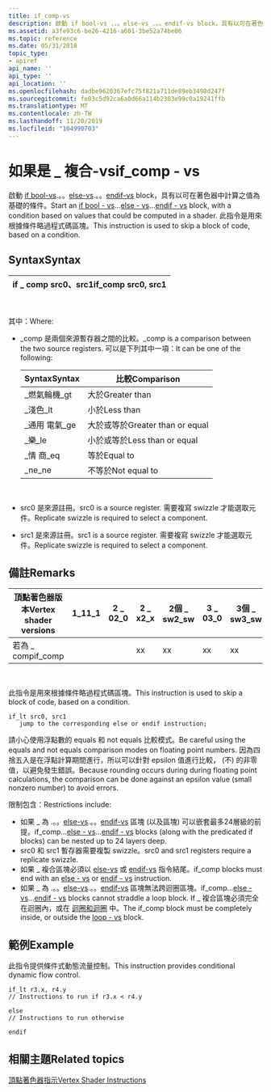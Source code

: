 ```yaml
---
title: if_comp-vs
description: 啟動 if bool-vs .。。else-vs .。。endif-vs block，具有以可在著色器中計算之值為基礎的條件。 此指令是用來根據條件略過程式碼區塊。
ms.assetid: a3fe93c6-be26-4216-a601-3be52a74be06
ms.topic: reference
ms.date: 05/31/2018
topic_type:
- apiref
api_name: ''
api_type: ''
api_location: ''
ms.openlocfilehash: dadbe9620367efc75f821a711de89eb3498d247f
ms.sourcegitcommit: fe03c5d92ca6a0d66a114b2303e99c0a19241ffb
ms.translationtype: MT
ms.contentlocale: zh-TW
ms.lasthandoff: 11/20/2019
ms.locfileid: "104990703"
---
```

# <a name="if_comp---vs"></a><span data-ttu-id="cd7c9-104">如果是 \_ 複合-vs</span><span class="sxs-lookup"><span data-stu-id="cd7c9-104">if\_comp - vs</span></span>

<span data-ttu-id="cd7c9-105">啟動 [if bool-vs](if-bool---vs.md).。。[else-vs](else---vs.md).。。[endif-vs](endif---vs.md) block，具有以可在著色器中計算之值為基礎的條件。</span><span class="sxs-lookup"><span data-stu-id="cd7c9-105">Start an [if bool - vs](if-bool---vs.md)...[else - vs](else---vs.md)...[endif - vs](endif---vs.md) block, with a condition based on values that could be computed in a shader.</span></span> <span data-ttu-id="cd7c9-106">此指令是用來根據條件略過程式碼區塊。</span><span class="sxs-lookup"><span data-stu-id="cd7c9-106">This instruction is used to skip a block of code, based on a condition.</span></span>

## <a name="syntax"></a><span data-ttu-id="cd7c9-107">Syntax</span><span class="sxs-lookup"><span data-stu-id="cd7c9-107">Syntax</span></span>



| <span data-ttu-id="cd7c9-108">if \_ comp src0、src1</span><span class="sxs-lookup"><span data-stu-id="cd7c9-108">if\_comp src0, src1</span></span> |
|---------------------|



 

<span data-ttu-id="cd7c9-109">其中：</span><span class="sxs-lookup"><span data-stu-id="cd7c9-109">Where:</span></span>

-   <span data-ttu-id="cd7c9-110">\_comp 是兩個來源暫存器之間的比較。</span><span class="sxs-lookup"><span data-stu-id="cd7c9-110">\_comp is a comparison between the two source registers.</span></span> <span data-ttu-id="cd7c9-111">可以是下列其中一項：</span><span class="sxs-lookup"><span data-stu-id="cd7c9-111">It can be one of the following:</span></span> 

    | <span data-ttu-id="cd7c9-112">Syntax</span><span class="sxs-lookup"><span data-stu-id="cd7c9-112">Syntax</span></span> | <span data-ttu-id="cd7c9-113">比較</span><span class="sxs-lookup"><span data-stu-id="cd7c9-113">Comparison</span></span>            |
    |--------|-----------------------|
    | <span data-ttu-id="cd7c9-114">\_燃氣輪機</span><span class="sxs-lookup"><span data-stu-id="cd7c9-114">\_gt</span></span>   | <span data-ttu-id="cd7c9-115">大於</span><span class="sxs-lookup"><span data-stu-id="cd7c9-115">Greater than</span></span>          |
    | <span data-ttu-id="cd7c9-116">\_淺色</span><span class="sxs-lookup"><span data-stu-id="cd7c9-116">\_lt</span></span>   | <span data-ttu-id="cd7c9-117">小於</span><span class="sxs-lookup"><span data-stu-id="cd7c9-117">Less than</span></span>             |
    | <span data-ttu-id="cd7c9-118">\_通用 電氣</span><span class="sxs-lookup"><span data-stu-id="cd7c9-118">\_ge</span></span>   | <span data-ttu-id="cd7c9-119">大於或等於</span><span class="sxs-lookup"><span data-stu-id="cd7c9-119">Greater than or equal</span></span> |
    | <span data-ttu-id="cd7c9-120">\_樂</span><span class="sxs-lookup"><span data-stu-id="cd7c9-120">\_le</span></span>   | <span data-ttu-id="cd7c9-121">小於或等於</span><span class="sxs-lookup"><span data-stu-id="cd7c9-121">Less than or equal</span></span>    |
    | <span data-ttu-id="cd7c9-122">\_情 商</span><span class="sxs-lookup"><span data-stu-id="cd7c9-122">\_eq</span></span>   | <span data-ttu-id="cd7c9-123">等於</span><span class="sxs-lookup"><span data-stu-id="cd7c9-123">Equal to</span></span>              |
    | <span data-ttu-id="cd7c9-124">\_ne</span><span class="sxs-lookup"><span data-stu-id="cd7c9-124">\_ne</span></span>   | <span data-ttu-id="cd7c9-125">不等於</span><span class="sxs-lookup"><span data-stu-id="cd7c9-125">Not equal to</span></span>          |

    

     

-   <span data-ttu-id="cd7c9-126">src0 是來源註冊。</span><span class="sxs-lookup"><span data-stu-id="cd7c9-126">src0 is a source register.</span></span> <span data-ttu-id="cd7c9-127">需要複寫 swizzle 才能選取元件。</span><span class="sxs-lookup"><span data-stu-id="cd7c9-127">Replicate swizzle is required to select a component.</span></span>
-   <span data-ttu-id="cd7c9-128">src1 是來源註冊。</span><span class="sxs-lookup"><span data-stu-id="cd7c9-128">src1 is a source register.</span></span> <span data-ttu-id="cd7c9-129">需要複寫 swizzle 才能選取元件。</span><span class="sxs-lookup"><span data-stu-id="cd7c9-129">Replicate swizzle is required to select a component.</span></span>

## <a name="remarks"></a><span data-ttu-id="cd7c9-130">備註</span><span class="sxs-lookup"><span data-stu-id="cd7c9-130">Remarks</span></span>



| <span data-ttu-id="cd7c9-131">頂點著色器版本</span><span class="sxs-lookup"><span data-stu-id="cd7c9-131">Vertex shader versions</span></span> | <span data-ttu-id="cd7c9-132">1\_1</span><span class="sxs-lookup"><span data-stu-id="cd7c9-132">1\_1</span></span> | <span data-ttu-id="cd7c9-133">2 \_ 0</span><span class="sxs-lookup"><span data-stu-id="cd7c9-133">2\_0</span></span> | <span data-ttu-id="cd7c9-134">2 \_ x</span><span class="sxs-lookup"><span data-stu-id="cd7c9-134">2\_x</span></span> | <span data-ttu-id="cd7c9-135">2個 \_ sw</span><span class="sxs-lookup"><span data-stu-id="cd7c9-135">2\_sw</span></span> | <span data-ttu-id="cd7c9-136">3 \_ 0</span><span class="sxs-lookup"><span data-stu-id="cd7c9-136">3\_0</span></span> | <span data-ttu-id="cd7c9-137">3個 \_ sw</span><span class="sxs-lookup"><span data-stu-id="cd7c9-137">3\_sw</span></span> |
|------------------------|------|------|------|-------|------|-------|
| <span data-ttu-id="cd7c9-138">若為 \_ comp</span><span class="sxs-lookup"><span data-stu-id="cd7c9-138">if\_comp</span></span>               |      |      | <span data-ttu-id="cd7c9-139">x</span><span class="sxs-lookup"><span data-stu-id="cd7c9-139">x</span></span>    | <span data-ttu-id="cd7c9-140">x</span><span class="sxs-lookup"><span data-stu-id="cd7c9-140">x</span></span>     | <span data-ttu-id="cd7c9-141">x</span><span class="sxs-lookup"><span data-stu-id="cd7c9-141">x</span></span>    | <span data-ttu-id="cd7c9-142">x</span><span class="sxs-lookup"><span data-stu-id="cd7c9-142">x</span></span>     |



 

<span data-ttu-id="cd7c9-143">此指令是用來根據條件略過程式碼區塊。</span><span class="sxs-lookup"><span data-stu-id="cd7c9-143">This instruction is used to skip a block of code, based on a condition.</span></span>


```
if_lt src0, src1
   jump to the corresponding else or endif instruction;
```



<span data-ttu-id="cd7c9-144">請小心使用浮點數的 equals 和 not equals 比較模式。</span><span class="sxs-lookup"><span data-stu-id="cd7c9-144">Be careful using the equals and not equals comparison modes on floating point numbers.</span></span> <span data-ttu-id="cd7c9-145">因為四捨五入是在浮點計算期間進行，所以可以針對 epsilon 值進行比較， (不) 的非零值，以避免發生錯誤。</span><span class="sxs-lookup"><span data-stu-id="cd7c9-145">Because rounding occurs during during floating point calculations, the comparison can be done against an epsilon value (small nonzero number) to avoid errors.</span></span>

<span data-ttu-id="cd7c9-146">限制包含：</span><span class="sxs-lookup"><span data-stu-id="cd7c9-146">Restrictions include:</span></span>

-   <span data-ttu-id="cd7c9-147">如果 \_ 為 .。。[else-vs](else---vs.md).。。[endif-vs](endif---vs.md) 區塊 (以及區塊) 可以嵌套最多24層級的前提。</span><span class="sxs-lookup"><span data-stu-id="cd7c9-147">if\_comp...[else - vs](else---vs.md)...[endif - vs](endif---vs.md) blocks (along with the predicated if blocks) can be nested up to 24 layers deep.</span></span>
-   <span data-ttu-id="cd7c9-148">src0 和 src1 暫存器需要複製 swizzle。</span><span class="sxs-lookup"><span data-stu-id="cd7c9-148">src0 and src1 registers require a replicate swizzle.</span></span>
-   <span data-ttu-id="cd7c9-149">如果 \_ 複合區塊必須以 [else-vs](else---vs.md) 或 [endif-vs](endif---vs.md) 指令結尾。</span><span class="sxs-lookup"><span data-stu-id="cd7c9-149">if\_comp blocks must end with an [else - vs](else---vs.md) or [endif - vs](endif---vs.md) instruction.</span></span>
-   <span data-ttu-id="cd7c9-150">如果 \_ 為 .。。[else-vs](else---vs.md).。。[endif-vs](endif---vs.md) 區塊無法跨迴圈區塊。</span><span class="sxs-lookup"><span data-stu-id="cd7c9-150">if\_comp...[else - vs](else---vs.md)...[endif - vs](endif---vs.md) blocks cannot straddle a loop block.</span></span> <span data-ttu-id="cd7c9-151">If \_ 複合區塊必須完全在迴圈內，或在 [迴圈和迴圈](loop---vs.md) 中。</span><span class="sxs-lookup"><span data-stu-id="cd7c9-151">The if\_comp block must be completely inside, or outside the [loop - vs](loop---vs.md) block.</span></span>

## <a name="example"></a><span data-ttu-id="cd7c9-152">範例</span><span class="sxs-lookup"><span data-stu-id="cd7c9-152">Example</span></span>

<span data-ttu-id="cd7c9-153">此指令提供條件式動態流量控制。</span><span class="sxs-lookup"><span data-stu-id="cd7c9-153">This instruction provides conditional dynamic flow control.</span></span>


```
if_lt r3.x, r4.y
// Instructions to run if r3.x < r4.y

else
// Instructions to run otherwise

endif
```



## <a name="related-topics"></a><span data-ttu-id="cd7c9-154">相關主題</span><span class="sxs-lookup"><span data-stu-id="cd7c9-154">Related topics</span></span>

<dl> <dt>

[<span data-ttu-id="cd7c9-155">頂點著色器指示</span><span class="sxs-lookup"><span data-stu-id="cd7c9-155">Vertex Shader Instructions</span></span>](dx9-graphics-reference-asm-vs-instructions.md)
</dt> </dl>

 

 




